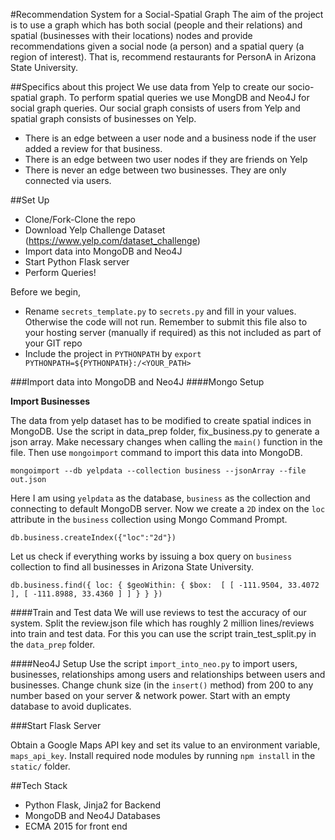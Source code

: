 #Recommendation System for a Social-Spatial Graph
The aim of the project is to use a graph which has both social (people and their relations) 
and spatial (businesses with their locations) nodes and provide recommendations given a social node (a person) 
and a spatial query (a region of interest). That is, recommend restaurants for PersonA in Arizona State University.

##Specifics about this project
We use data from Yelp to create our socio-spatial graph. To perform spatial queries we use MongDB and 
Neo4J for social graph queries. Our social graph consists of users from Yelp and spatial graph consists of
businesses on Yelp. 

- There is an edge between a user node and a business node if the user added a review for that business.
- There is an edge between two user nodes if they are friends on Yelp
- There is never an edge between two businesses. They are only connected via users.

##Set Up
- Clone/Fork-Clone the repo
- Download Yelp Challenge Dataset (https://www.yelp.com/dataset_challenge)
- Import data into MongoDB and Neo4J
- Start Python Flask server
- Perform Queries!

Before we begin,

- Rename `secrets_template.py` to `secrets.py` and fill in your values. Otherwise the code
will not run. Remember to submit this file also to your hosting server (manually if required)
as this not included as part of your GIT repo
- Include the project in `PYTHONPATH` by `export PYTHONPATH=${PYTHONPATH}:/<YOUR_PATH>`

###Import data into MongoDB and Neo4J
####Mongo Setup

**Import Businesses**

The data from yelp dataset has to be modified to create spatial indices in MongoDB. Use the script in
data_prep folder, fix_business.py to generate a json array. Make necessary changes when calling the `main()` function 
in the file. Then use `mongoimport` command to import this data into MongoDB.

`mongoimport --db yelpdata --collection business --jsonArray --file out.json`

Here I am using `yelpdata` as the database, `business` as the collection and connecting to default MongoDB server.
Now we create a `2D` index on the `loc` attribute in the `business` collection using Mongo Command Prompt.

`db.business.createIndex({"loc":"2d"})`

Let us check if everything works by issuing a box query on `business` collection to find all businesses in Arizona State University.

`db.business.find({
    loc: { $geoWithin: { $box:  [ [ -111.9504, 33.4072 ], [ -111.8988, 33.4360 ] ] } }
})`


####Train and Test data
We will use reviews to test the accuracy of our system. Split the review.json file which has roughly 2 million
lines/reviews into train and test data. For this you can use the script train_test_split.py in the `data_prep` folder.

####Neo4J Setup
Use the script `import_into_neo.py` to import users, businesses, relationships among users and 
relationships between users and businesses. Change chunk size (in the `insert()` method) from 200 
to any number based on your server & network power. Start with an empty database to avoid duplicates. 


###Start Flask Server

Obtain a Google Maps API key and set its value to an environment variable, `maps_api_key`. Install required node
modules by running `npm install` in the `static/` folder.


##Tech Stack

- Python Flask, Jinja2 for Backend
- MongoDB and Neo4J Databases 
- ECMA 2015 for front end